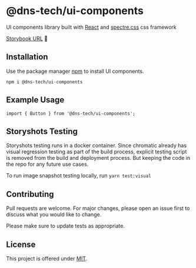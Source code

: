 # @dns-tech/ui-components
UI components library built with [React](https://reactjs.org/) and [spectre.css](https://picturepan2.github.io/spectre/) css framework

[Storybook URL](https://main--60337a40b7016200231bd952.chromatic.com) :tada:

## Installation

Use the package manager [npm](https://www.npmjs.com/) to install UI components.
```
npm i @dns-tech/ui-components
```
## Example Usage
```
import { Button } from '@dns-tech/ui-components';
```

## Storyshots Testing
Storyshots testing runs in a docker container. Since chromatic already has visual regression testing as part of the build process, explicit testing script is removed from the build and deployment process. But keeping the code in the repo for any future use cases.

To run image snapshot testing locally, run `yarn test:visual`

## Contributing
Pull requests are welcome. For major changes, please open an issue first to discuss what you would like to change.

Please make sure to update tests as appropriate.

## License
This project is offered under [MIT](https://github.com/dinesh-se/ds-tech-ui-components/blob/main/LICENSE).
